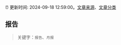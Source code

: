 :alarm_clock: 更新时间: 2024-09-18 12:59:00。[文章来源](/README.md)、[文章分类](/TAGS.md)

## 报告


> 关键字：`报告`、`月报`



